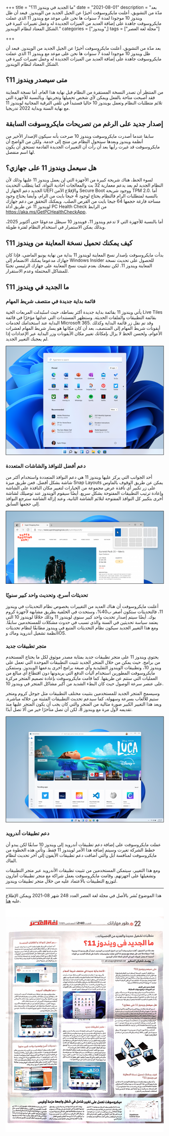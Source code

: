 +++
title = "ما الجديد في ويندوز 11؟"
date = "2021-08-01"
description = "بعد مدّة من التشويق، أعلنت مايكروسوفت أخيرًا عن الجيل الجديد من الويندوز. فبعد أن ظل ويندوز 10 موجودا لمدة 7 سنوات ها نحن على موعد مع ويندوز 11 الذي عملت مايكروسوفت جاهدة على إضافة العديد من الميزات الجديدة له وعمل تغييرات كبيرة في الشكل المعتاد لنظام الويندوز."
categories = ["ويندوز",]
tags = ["مجلة لغة العصر"]

+++

بعد مدّة من التشويق، أعلنت مايكروسوفت أخيرًا عن الجيل الجديد من الويندوز. فبعد أن ظل ويندوز 10 موجودا لمدة 7 سنوات ها نحن على موعد مع ويندوز 11 الذي عملت مايكروسوفت جاهدة على إضافة العديد من الميزات الجديدة له وعمل تغييرات كبيرة في الشكل المعتاد لنظام الويندوز.

## متى سيصدر ويندوز 11؟

من المنتظر أن تصدر النسخة المستقرة من النظام قبل نهاية هذا العام. أما نسخة المعاينة فقد أصبحت متاحة بالفعل ويمكن لأي شخص تحميلها وتجربتها. وبالنسبة للأجهزة التي تلائم متطلبات النظام وتعمل بويندوز 10 حاليا فستبدأ في تلقي الترقية المجانية لويندوز 11 مع نهاية السنة وبداية 2022 تدريجيا.

## إصدار جديد على الرغم من تصريحات مايكروسوفت السابقة

سابقا عندما أصدرت مايكروسوفت ويندوز 10 صرحت بأنه سيكون الإصدار الأخير من أنظمة ويندوز وبعدها سيتحول النظام من منتج إلى خدمة. ولكن من الواضح أن مايكروسوفت قد غيرت رأيها بعد أن رأت أن التغييرات الجديدة القادمة تستحق أن يكون لها اسم منفصل.

## هل سيعمل ويندوز 11 على جهازي؟

لسوء الحظ، هناك شريحة كبيرة من الأجهزة التي لن يعمل ويندوز 11 عليها وذلك لأن النظام الجديد لم يعد يدعم معمارية 32 بت والمعالجات أحادية النواة، كما يتطلب التحديث الجديد دعم الجهاز ل UEFI والإقلاع الآمن Secure Boot ووجود شريحة TPM 2.0. أما بالنسبة لمتطلبات الرام فالنظام يحتاج لوجود 4 جيجا بايت من الرام، وأيضا يحتاج وجود مساحة فارغة حجمها 64 جيجا بايت من القرص الصلب. ويمكنك التحقق من دعم جهازك لويندوز 11 عن طريق أداة PC Health Check من الرابط https://aka.ms/GetPCHealthCheckApp.

أما بالنسبة للأجهزة التي لا تدعم ويندوز 11، فويندوز 10 سيظل مدعومًا حتى أكتوبر 2025، وبذلك يمكن الاستمرار في استخدام النظام لفترة طويلة.

## كيف يمكنك تحميل نسخة المعاينة من ويندوز 11؟

بدأت مايكروسوفت بإصدار نسخ المعاينة لويندوز 11 بداية من نهاية يونيو الماضي، فإذا كان جهازك مدعوما يمكنك الانضمام إلى Windows Insider للحصول على تحديث نسخة المعاينة ويندوز 11. لكن ننصحك بعدم تثبيت نسخ المعاينة على جهازك الرئيسي تجنبًا للمشاكل المحتملة وعدم الاستقرار.

## ما الجديد في ويندوز 11؟

### قائمة بداية جديدة في منتصف شريط المهام

يأتي ويندوز 11 بقائمة بداية جديدة أكثر بساطة، حيث استُبدلت المربعات الحية Live Tiles بقائمة التطبيقات والملفات الحديثة. وستظهر المستندات التي عدلتها مؤخرًا في قائمة البداية عند استخدامك لخدمات Microsoft 365. وقد تم نقل زر قائمة البداية وكذلك أيقونات شريط المهام إلى المنتصف، بعد أن كان مكانها هو يسار شريط المهام لعشرات الأعوام، ولحسن الحظ لا يزال بإمكانك تغيير مكان الأيقونات وزر البداية عبر الإعدادات إذا لم يعجبك التغيير الجديد.

![img](images/new-taskbar.webp)

### دعم أفضل للنوافذ والشاشات المتعددة

أحد الجوانب التي يركز عليها ويندوز 11 هي دعم النوافذ المتعددة واستخدام أكثر من شاشة بشكل أفضل. فعن طريق ميزة Snap Layouts يمكن عن طريق الوقوف بالماوس على زر تكبير أي نافذة عرض مجموعة من الخيارات لتغيير مكان النافذة على الشاشة وإعادة ترتيب التطبيقات المفتوحة بشكل سريع. أيضًا سيقوم الويندوز عند توصيلك لشاشة أخرى بتكبير كل النوافذ المفتوحة لتلائم الشاشة الثانية، وعند إزالة الشاشة سترجع النوافذ إلى حجمها السابق.

![img](images/snap-layouts.webp)

### تحديثات أسرع، وتحديث واحد كبير سنويًا

أعلنت مايكروسوفت أن هناك العديد من التغييرات بخصوص نظام التحديثات في ويندوز 11، فالتحديثات ستكون أصغر ب40%، وستحدث في الخلفية بطريق مشابهة لأجهزة كروم بوك. أيضًا سيتم إصدار تحديث واحد كبير سنوي لويندوز 11 وذلك خلافًا لويندوز 10 التي يعتمد سياسة تحديثين في السنة والذي تسبب في حدوث مشكلات للمستخدمين سابقًا. ومع هذا التغيير الجديد سيكون نظام التحديثات المتبع في ويندوز مطابقًا لنظام تحديثات أنظمة تشغيل أندرويد وماك وiOS.

### متجر تطبيقات جديد

يحتوي ويندوز 11 على متجر تطبيقات جديد بمثابة مصدر موثوق لكل ما يحتاج المستخدم من برامج. حيث يمكن من خلال المتجر الجديد تثبيت التطبيقات الموحدة التي تعمل على ويندوز 10، وتطبيقات الويندوز التقليدية وأي صيغة برامج أخرى يدعمها الويندوز. وستمكن مايكروسوفت المطورين استخدام أليات الدفع التي يريدونها دون اقتطاع أي مبالغ من العمليات التي ستتم عن طريقها. كما قامت مايكروسوفت بإعادة تصميم المتجر مركزة على عنصر سرعة الوصول حيث كان البطء الشديد من أكبر مشاكل المتجر في ويندوز 10.

وسيسمح المتجر الجديد للمستخدمين بتثبيت مختلف التطبيقات مثل جوجل كروم ومتجر ستيم للألعاب بسرعة وسهولة، كما سيدعم تحديث التطبيقات المثبتة من خلاله مباشرة. ويعد هذا التغيير الكبير صورة مثالية من المتجر والتي كان يجب أن يكون المتجر عليها منذ تقديمه لأول مرة مع ويندوز 8، لكن أن تصل متأخرًا خير من ألا تصل أبدًا.

![img](images/new-store.webp)

### دعم تطبيقات أندرويد

عملت مايكروسوفت على إضافة دعم تطبيقات أندرويد إلى ويندوز 10 سابقًا لكن يبدو أن خطط الشركة تغيرت وسيتم إضافة هذا الأمر لويندوز 11 فقط. وتأتي هذه الخطوة من مايكروسوفت لمنافسة أبل والتي أضافت دعم تطبيقات الأيفون إلى آخر تحديث لنظام الماك.

ومع هذا التغيير، سيتمكن المستخدمين من تثبيت تطبيقات الأندرويد عبر متجر التطبيقات وتشغيلها على أجهزتهم. وقامت مايكروسوفت بعمل شراكة مع متجر تطبيقات أمازون لتوزيع التطبيقات بالاعتماد عليه من خلال متجر تطبيقات ويندوز.

---

هذا الموضوع نُشر باﻷصل في مجلة لغة العصر العدد 248 شهر 08-2021 ويمكن الإطلاع عليه [هنا](https://drive.google.com/file/d/1AG4qLL_v4pSmkmJfCoh5ZSyP9zYyN96s/view?usp=sharing).

![img](images/248-3.png)
